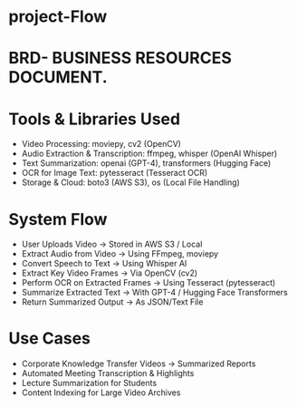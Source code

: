 # project-Flow

# BRD- BUSINESS RESOURCES DOCUMENT.

# Tools & Libraries Used
- Video Processing: moviepy, cv2 (OpenCV)
- Audio Extraction & Transcription: ffmpeg, whisper (OpenAI Whisper)
- Text Summarization: openai (GPT-4), transformers (Hugging Face)
- OCR for Image Text: pytesseract (Tesseract OCR)
- Storage & Cloud: boto3 (AWS S3), os (Local File Handling)

# System Flow
- User Uploads Video → Stored in AWS S3 / Local
- Extract Audio from Video → Using FFmpeg, moviepy
- Convert Speech to Text → Using Whisper AI
- Extract Key Video Frames → Via OpenCV (cv2)
- Perform OCR on Extracted Frames → Using Tesseract (pytesseract)
- Summarize Extracted Text → With GPT-4 / Hugging Face Transformers
- Return Summarized Output → As JSON/Text File

# Use Cases
- Corporate Knowledge Transfer Videos → Summarized Reports
- Automated Meeting Transcription & Highlights
- Lecture Summarization for Students
- Content Indexing for Large Video Archives
